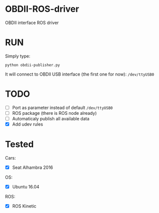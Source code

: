 # OBDII-ROS-driver
OBDII interface ROS driver

# RUN

Simply type:

```
python obdii-publisher.py
```

It will connect to OBDII USB interface (the first one for now): `/dev/ttyUSB0`

# TODO

- [ ] Port as parameter instead of default `/dev/ttyUSB0`
- [ ] ROS package (there is ROS node already)
- [ ] Automaticaly publish all available data
- [x] Add udev rules

# Tested

Cars:
- [x] Seat Alhambra 2016

OS:
- [x] Ubuntu 16.04

ROS:
- [x] ROS Kinetic
